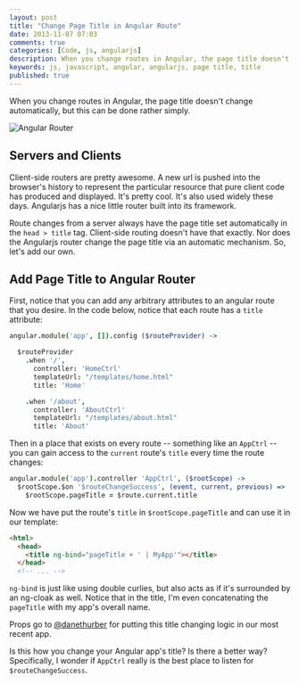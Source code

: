 ```yaml
---
layout: post
title: "Change Page Title in Angular Route"
date: 2013-11-07 07:03
comments: true
categories: [Code, js, angularjs]
description: When you change routes in Angular, the page title doesn't change automatically, but this can be done rather simply.
keywords: js, javascript, angular, angularjs, page title, title
published: true
---
```


When you change routes in Angular, the page title doesn't change automatically, but this can be done rather simply.

![Angular Router](http://i.imgur.com/wVBKD.png)

<!--more-->

## Servers and Clients

Client-side routers are pretty awesome.  A new url is pushed into the browser's history to represent the particular resource that pure client code has produced and displayed.  It's pretty cool.  It's also used widely these days.  Angularjs has a nice little router built into its framework.

Route changes from a server always have the page title set automatically in the `head > title` tag.  Client-side routing doesn't have that exactly.  Nor does the Angularjs router change the page title via an automatic mechanism.  So, let's add our own.

## Add Page Title to Angular Router

First, notice that you can add any arbitrary attributes to an angular route that you desire.  In the code below, notice that each route has a `title` attribute:

```coffeescript app.coffee
angular.module('app', []).config ($routeProvider) ->

  $routeProvider
    .when '/',
      controller: 'HomeCtrl'
      templateUrl: "/templates/home.html"
      title: 'Home'

    .when '/about',
      controller: 'AboutCtrl'
      templateUrl: "/templates/about.html"
      title: 'About'
```

Then in a place that exists on every route -- something like an `AppCtrl` -- you can gain access to the `current` route's `title` every time the route changes:

```coffeescript app-ctrl.coffee
angular.module('app').controller 'AppCtrl', ($rootScope) ->
  $rootScope.$on '$routeChangeSuccess', (event, current, previous) =>
    $rootScope.pageTitle = $route.current.title
```

Now we have put the route's `title` in `$rootScope.pageTitle` and can use it in our template:

```html app.html
<html>
  <head>
    <title ng-bind="pageTitle + ' | MyApp'"></title>
  </head>
  <!-- ... -->
```

`ng-bind` is just like using double curlies, but also acts as if it's surrounded by an ng-cloak as well.  Notice that in the title, I'm even concatenating the `pageTitle` with my app's overall name.

Props go to [@danethurber](http://github.com/danethurber) for putting this title changing logic in our most recent app.

Is this how you change your Angular app's title?  Is there a better way?  Specifically, I wonder if `AppCtrl` really is the best place to listen for `$routeChangeSuccess`.